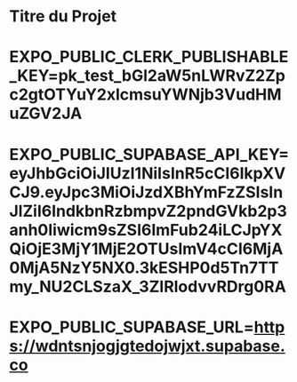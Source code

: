 # Titre du Projet

# EXPO_PUBLIC_CLERK_PUBLISHABLE_KEY=pk_test_bGl2aW5nLWRvZ2Zpc2gtOTYuY2xlcmsuYWNjb3VudHMuZGV2JA


# EXPO_PUBLIC_SUPABASE_API_KEY=eyJhbGciOiJIUzI1NiIsInR5cCI6IkpXVCJ9.eyJpc3MiOiJzdXBhYmFzZSIsInJlZiI6IndkbnRzbmpvZ2pndGVkb2p3anh0Iiwicm9sZSI6ImFub24iLCJpYXQiOjE3MjY1MjE2OTUsImV4cCI6MjA0MjA5NzY5NX0.3kESHP0d5Tn7TTmy_NU2CLSzaX_3ZIRlodvvRDrg0RA

# EXPO_PUBLIC_SUPABASE_URL=https://wdntsnjogjgtedojwjxt.supabase.co